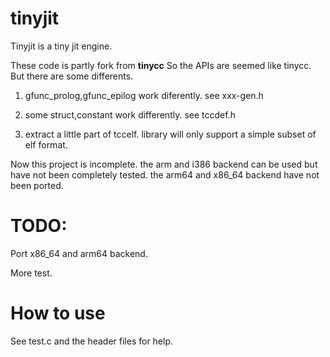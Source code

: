 # tinyjit

Tinyjit is a tiny jit engine.

These code is partly fork from **tinycc**
So the APIs are seemed like tinycc. But there are some differents.

1. gfunc_prolog,gfunc_epilog work diferently. see xxx-gen.h

2. some struct,constant work differently. see tccdef.h

3. extract a little part of tccelf. library will only support a simple subset of elf format.

Now this project is incomplete. the arm and i386 backend can be used but have not been completely tested.
the arm64 and x86_64 backend have not been ported.


# TODO:

Port x86_64 and arm64 backend.

More test.


# How to use

See test.c and the header files for help.